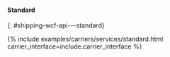 #### Standard
{: #shipping-wcf-api---standard}

{% include examples/carriers/services/standard.html carrier_interface=include.carrier_interface %}
